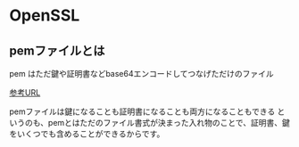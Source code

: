 # OpenSSL


## pemファイルとは

pem はただ鍵や証明書などbase64エンコードしてつなげただけのファイル

[参考URL](https://www.ecoop.net/memo/archives/guide-for-pem.html)

pemファイルは鍵になることも証明書になることも両方になることもできる
というのも、pemとはただのファイル書式が決まった入れ物のことで、証明書、鍵をいくつでも含めることができるからです。